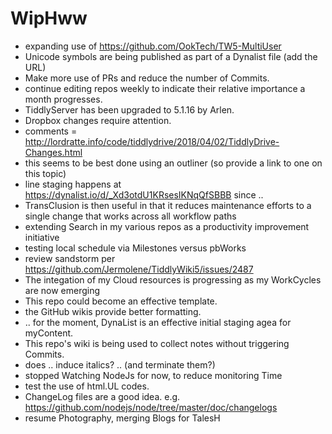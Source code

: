 # WipHww

* expanding use of https://github.com/OokTech/TW5-MultiUser
* Unicode symbols are being published as part of a Dynalist file (add the URL)
* Make more use of PRs and reduce the number of Commits.
* continue editing repos weekly to indicate their relative importance a month progresses.
* TiddlyServer has been upgraded to 5.1.16 by Arlen.
* Dropbox changes require attention.
* comments = http://lordratte.info/code/tiddlydrive/2018/04/02/TiddlyDrive-Changes.html
* this seems to be best done using an outliner (so provide a link to one on this topic)
* line staging happens at https://dynalist.io/d/_Xd3otdU1KRsesIKNqQfSBBB since ..
* TransClusion is then useful in that it reduces maintenance efforts to a single change that works across all workflow paths
* extending Search in my various repos as a productivity improvement initiative
* testing local schedule via Milestones versus pbWorks
* review sandstorm per https://github.com/Jermolene/TiddlyWiki5/issues/2487
* The integation of my Cloud resources is progressing as my WorkCycles are now emerging
* This repo could become an effective template.
* the GitHub wikis provide better formatting.
* .. for the moment, DynaList is an effective initial staging agea for myContent.
* This repo's wiki is being used to collect notes without triggering Commits.
* does .. induce italics? .. (and terminate them?)
* stopped Watching NodeJs for now, to reduce monitoring Time
* test the use of html.UL codes.
* ChangeLog files are a good idea.  e.g. https://github.com/nodejs/node/tree/master/doc/changelogs
* resume Photography, merging Blogs for TalesH
